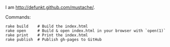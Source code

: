 I am <http://defunkt.github.com/mustache/>.

Commands:

    rake build    # Build the index.html
    rake open     # Build & open index.html in your browser with `open(1)`
    rake print    # Print the index.html
    rake publish  # Publish gh-pages to GitHub

